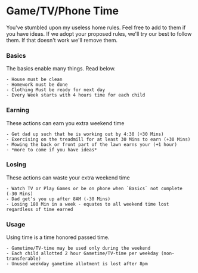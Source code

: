 # Game/TV/Phone Time

You've stumbled upon my useless home rules. Feel free to add to them if you have ideas.  If we 
adopt your proposed rules, we'll try our best to follow them. If that doesn't work we'll remove them.

### Basics
The basics enable many things. Read below.
    
    - House must be clean
    - Homework must be done
    - Clothing Must be ready for next day
    - Every Week starts with 4 hours time for each child
### Earning
These actions can earn you extra weekend time
    
    - Get dad up such that he is working out by 4:30 (+30 Mins)
    - Exercising on the treadmill for at least 30 Mins to earn (+30 Mins)
    - Mowing the back or front part of the lawn earns your (+1 hour)
    - *more to come if you have ideas*
### Losing
These actions can waste your extra weekend time
    
    - Watch TV or Play Games or be on phone when `Basics` not complete (-30 Mins)
    - Dad get’s you up after 8AM (-30 Mins)
    - Losing 180 Min in a week - equates to all weekend time lost regardless of time earned
### Usage
Using time is a time honored passed time.

    - Gametime/TV-time may be used only during the weekend
    - Each child allotted 2 hour Gametime/TV-time per weekday (non-transferable)
    - Unused weekday gametime allotment is lost after 8pm
